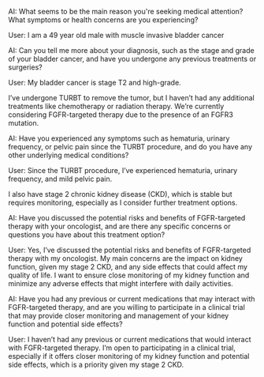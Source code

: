 AI: What seems to be the main reason you're seeking medical attention? What symptoms or health concerns are you experiencing?

User: I am a 49 year old male with muscle invasive bladder cancer

AI: Can you tell me more about your diagnosis, such as the stage and grade of your bladder cancer, and have you undergone any previous treatments or surgeries?

User: My bladder cancer is stage T2 and high-grade.

I’ve undergone TURBT to remove the tumor, but I haven’t had any additional treatments like chemotherapy or radiation therapy. We’re currently considering FGFR-targeted therapy due to the presence of an FGFR3 mutation.

AI: Have you experienced any symptoms such as hematuria, urinary frequency, or pelvic pain since the TURBT procedure, and do you have any other underlying medical conditions?

User: Since the TURBT procedure, I’ve experienced hematuria, urinary frequency, and mild pelvic pain.

I also have stage 2 chronic kidney disease (CKD), which is stable but requires monitoring, especially as I consider further treatment options.

AI: Have you discussed the potential risks and benefits of FGFR-targeted therapy with your oncologist, and are there any specific concerns or questions you have about this treatment option?

User: Yes, I’ve discussed the potential risks and benefits of FGFR-targeted therapy with my oncologist. My main concerns are the impact on kidney function, given my stage 2 CKD, and any side effects that could affect my quality of life. I want to ensure close monitoring of my kidney function and minimize any adverse effects that might interfere with daily activities.

AI: Have you had any previous or current medications that may interact with FGFR-targeted therapy, and are you willing to participate in a clinical trial that may provide closer monitoring and management of your kidney function and potential side effects?

User: I haven’t had any previous or current medications that would interact with FGFR-targeted therapy. I’m open to participating in a clinical trial, especially if it offers closer monitoring of my kidney function and potential side effects, which is a priority given my stage 2 CKD.

